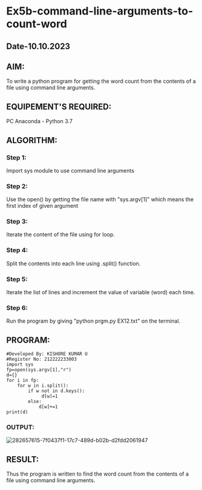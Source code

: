 # Ex5b-command-line-arguments-to-count-word
## Date-10.10.2023
## AIM:
To write a python program for getting the word count from the contents of a file using command line arguments.
## EQUIPEMENT'S REQUIRED: 
PC
Anaconda - Python 3.7
## ALGORITHM: 
### Step 1:
Import sys module to use command line arguments
### Step 2: 
Use the open() by getting the file name with "sys.argv[1]" which means the first index of given argument
### Step 3: 
Iterate the content of the file using for loop.
### Step 4:  
Split the contents into each line using .split() function.
### Step 5: 
Iterate the list of lines and increment the value of variable (word) each time.
### Step 6: 
Run the program by giving "python prgm.py EX12.txt" on the terminal.
## PROGRAM:
```
#Developed By: KISHORE KUMAR U
#Register No: 212222233003
import sys
fp=open(sys.argv[1],"r")
d={}
for i in fp:
    for w in i.split():
        if w not in d.keys():
             d[w]=1
        else:
            d[w]+=1
print(d)       
```
### OUTPUT:
![282657615-7f0437f1-17c7-489d-b02b-d2fdd2061947](https://github.com/Kishorekumar22060/command-line-arguments-to-count-word/assets/141472136/6717650c-35a1-4392-8ccd-6d67c7cb1d4e)



## RESULT:
Thus the program is written to find the word count from the contents of a file using command line arguments.
